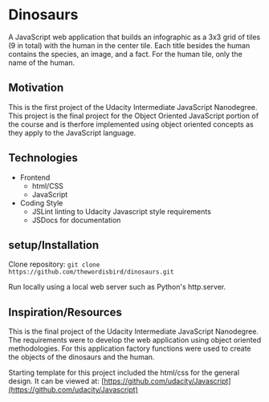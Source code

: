 # Dinosaurs
A JavaScript web application that builds an infographic as a 3x3 grid of tiles (9 in total) with the human in the center tile. Each title besides the human contains the species, an image, and a fact. For the human tile, only the name of the human. 

## Motivation
This is the first project of the Udacity Intermediate JavaScript Nanodegree. This project is the final project for the Object Oriented JavaScript portion of the course and is therfore implemented using object oriented concepts as they apply to the JavaScript language.

## Technologies
* Frontend
    * html/CSS
    * JavaScript
* Coding Style
    * JSLint linting to Udacity Javascript style requirements
    * JSDocs for documentation

## setup/Installation
Clone repository:
    ```git clone https://github.com/thewordisbird/dinosaurs.git```

Run locally using a local web server such as Python's http.server.

## Inspiration/Resources
This is the final project of the Udacity Intermediate JavaScript Nanodegree. The requirements were to develop the web application using object oriented methodologies. For this application factory functions were used to create the objects of the dinosaurs and the human. 

Starting template for this project included the html/css for the general design. It can be viewed at:
    [https://github.com/udacity/Javascript](https://github.com/udacity/Javascript)